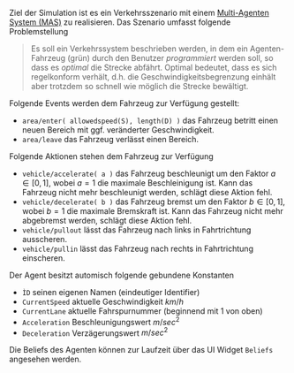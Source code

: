 Ziel der Simulation ist es ein Verkehrsszenario mit einem [Multi-Agenten System (MAS)](https://de.wikipedia.org/wiki/Multiagentensystem) zu realisieren.
Das Szenario umfasst folgende Problemstellung

> Es soll ein Verkehrssystem beschrieben werden, in dem ein Agenten-Fahrzeug (grün) durch den Benutzer _programmiert_ werden soll, so dass es _optimal_ die
> Strecke  abfährt. Optimal bedeutet, dass es sich regelkonform verhält, d.h. die Geschwindigkeitsbegrenzung einhält aber trotzdem so schnell wie möglich die
> Strecke bewältigt.

Folgende Events werden dem Fahrzeug zur Verfügung gestellt:

* ```area/enter( allowedspeed(S), length(D) )``` das Fahrzeug betritt einen neuen Bereich mit ggf. veränderter Geschwindigkeit.
* ```area/leave``` das Fahrzeug verlässt einen Bereich.

Folgende Aktionen stehen dem Fahrzeug zur Verfügung

* ```vehicle/accelerate( a )``` das Fahrzeug beschleunigt um den Faktor $a \in [0,1]$, wobei $a=1$ die maximale Beschleinigung ist. Kann das Fahrzeug nicht mehr beschleunigt werden, schlägt diese Aktion fehl.
* ```vehicle/decelerate( b )``` das Fahrzeug bremst um den Faktor $b \in [0,1]$, wobei $b=1$ die maximale Bremskraft ist. Kann das Fahrzeug nicht mehr abgebremst werden, schlägt diese Aktion fehl.
* ```vehicle/pullout``` lässt das Fahrzeug nach links in Fahrtrichtung ausscheren.
* ```vehicle/pullin``` lässt das Fahrzeug nach rechts in Fahrtrichtung einscheren.

Der Agent besitzt automisch folgende gebundene Konstanten

* ```ÌD``` seinen eigenen Namen (eindeutiger Identifier)
* ```CurrentSpeed``` aktuelle Geschwindigkeit $km/h$
* ```CurrentLane``` aktuelle Fahrspurnummer (beginnend mit 1 von oben)
* ```Acceleration``` Beschleunigungswert $m/sec^2$
* ```Deceleration``` Verzägerungswert $m/sec^2$

Die Beliefs des Agenten können zur Laufzeit über das UI Widget ```Beliefs``` angesehen werden.